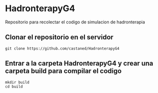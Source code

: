 # HadronterapyG4
Repositorio para recolectar el codigo de simulacion de hadronterapia 

## Clonar el repositorio en el servidor 
```
git clone https://github.com/castaned/HadronterapyG4
```
## Entrar a la carpeta HadronterapyG4 y crear una carpeta build para compilar el codigo 
```
mkdir build
cd build


```

